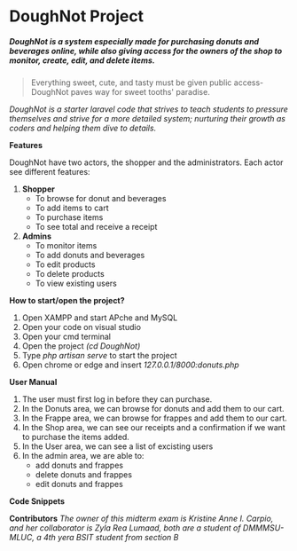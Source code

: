 # DoughNot Project

##### DoughNot is a system especially made for purchasing donuts and beverages online, while also giving access for the owners of the shop to monitor, create, edit, and delete items.

> Everything sweet, cute, and tasty must be given public access- DoughNot paves way for sweet tooths' paradise.

*DoughNot is a starter laravel code that strives to teach students to pressure themselves and strive for a more detailed system; nurturing their growth as coders and helping them dive to details.*

**Features**

DoughNot have two actors, the shopper and the administrators. Each actor see different features:

1. **Shopper**
    - To browse for donut and beverages
    - To add items to cart
    - To purchase items
    - To see total and receive a receipt
2. **Admins**
    - To monitor items
    - To add donuts and beverages
    - To edit products
    - To delete products
    - To view existing users
  
**How to start/open the project?**
1. Open XAMPP and start APche and MySQL
2. Open your code on visual studio
3. Open your cmd terminal
4. Open the project *(cd DoughNot)*
5. Type *php artisan serve* to start the project
6. Open chrome or edge and insert *127.0.0.1/8000:donuts.php*

**User Manual**

1. The user must first log in before they can purchase.
2. In the Donuts area, we can browse for donuts and add them to our cart.
3. In the Frappe area, we can browse for frappes and add them to our cart.
4. In the Shop area, we can see our receipts and a confirmation if we want to purchase the items added.
5. In the User area, we can see a list of excisting users
6. In the admin area, we are able to:
   - add donuts and frappes
   - delete donuts and frappes
   - edit donuts and frappes

**Code Snippets**



**Contributors**
*The owner of this midterm exam is Kristine Anne I. Carpio, and her collaborator is Zyla Rea Lumaad, both are a student of DMMMSU-MLUC, a 4th yera BSIT student from section B*
